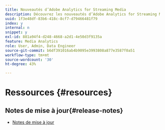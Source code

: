 ```yaml
---
title: Nouveautés d’Adobe Analytics for Streaming Media
description: Découvrez les nouveautés d’Adobe Analytics for Streaming Media.
uuid: 1f3e48df-83b6-418c-8cf7-d79466481f79
index: y
internal: n
snippet: y
exl-id: 881a94f4-d248-4668-a2d1-4e50d3f9135a
feature: Media Analytics
role: User, Admin, Data Engineer
source-git-commit: b6df391016ab4b9095e3993808a877e3587f0a51
workflow-type: tm+mt
source-wordcount: '30'
ht-degree: 43%

---
```


# Ressources {#resources}

## Notes de mise à jour{#release-notes}

* [Notes de mise à jour](https://experienceleague.adobe.com/docs/release-notes/experience-cloud/current.html?lang=fr)

<!--
## Documentation Updates{#documentation-updates}

### Last updated: October, 2019 {#October-2019-update}

Numerous editing and formatting corrections.
Cookbook topics expanded beyond Media SDK, including a new general cookbook topic on "Media Dimensions
outside Media Tracking."


### Last updated: March 7, 2019 {#March-2019-update}

* This update was primarily for the 2.2 Media SDK release on the JavaScript and OTT platforms.
* The 2.2 Media SDK release on JavaScript and OTT platforms provides the same support as
  described below for the iOS and Android platforms (November 1, 2018 update).

### Last updated: November 1, 2018 {#November-2018-update}

* This update was primarily for the 2.2 Media SDK release on the Android and iOS platforms.
* The 2.2 Media SDK release on Android and iOS provides support for tracking audio on those
  platforms, along with internal improvements.
* With the addition of audio tracking, and with both audio and video tracking capabilities
  now available in both the Media SDK and the Media Collection API, a relatively wholesale
  naming update is called for:

    * The overall solution is titled Adobe Analytics for Streaming Media
    * The shorthand formerly used throughout the docs, "Video Analytics", is now "Media Analytics"
    * In the SDK, references to "Video Heartbeat Library (VHL)" are now "Media SDK"
    * Filenames and URLs (e.g., links to API references) that formerly referenced "video" or "vhl" now use "media" in their place
    * In the code, the names of metadata keys now include "MEDIA" instead of "VIDEO"
    * and so on...

* Along with the above, some additional restructuring has occurred in the Media SDK section, including Standard Metadata implementation and reference returning to their own topics (they had been absorbed into the *Track Core* topics in the previous doc update). These topics, along with the *Track core*, and *Track seeking*, and *Track buffering* topics are now grouped together under *Track audio and video playback*.

* The Federated Analytics form was updated to Version 3.2, to reflect new parameters involved with tracking audio.

### Update: October 10, 2018 {#October-2018-update}

* Document structure was "refactored" in the SDK Implementation area, by combining the individual (but mostly identical) platform implementation guides into one SDK implementation section, with platform-specific tracking examples presented in sub-sections beneath common tracking topics.
* Files were renamed throughout in anticipation of a migration to a new doc system. All DITA prefixes ( c_, r_, t_ ) indicating concept, reference, and task topic types respectively) were eliminated. All underscores ('_') were replaced with hyphens ('-'). Also, file names now more closely resemble the titles of the topics.
* Updates to general Validation and Certification topics.
* New introductory material including a presentation of measurement options, along with updates to prerequisites, implementation paths, and Audience Manager enablement.
* Updates to Metrics and Metadata and Reporting and Analysis sections, reflecting the addition of Audio Analytics capabilities.
-->
